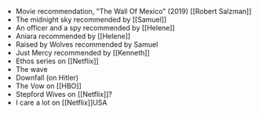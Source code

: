 - Movie recommendation, "The Wall Of Mexico" (2019) [[Robert Salzman]]
- The midnight sky recommended by [[Samuel]]
- An officer and a spy recommended by [[Helene]]
- Aniara recommended by [[Helene]]
- Raised by Wolves recommended by Samuel
- Just Mercy recommended by [[Kenneth]]
- Ethos series on [[Netflix]]
- The wave
- Downfall (on Hitler)
- The Vow on [[HBO]]
- Stepford Wives on [[Netflix]]?
- I care a lot on [[Netflix]]USA
